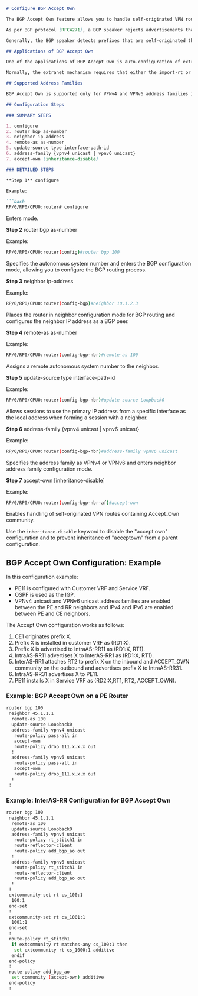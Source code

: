 ```markdown
# Configure BGP Accept Own

The BGP Accept Own feature allows you to handle self-originated VPN routes, which a BGP speaker receives from a route-reflector (RR). A 'self-originated' route is one which was originally advertised by the speaker itself. 

As per BGP protocol [RFC4271], a BGP speaker rejects advertisements that were originated by the speaker itself. However, the BGP Accept Own mechanism enables a router to accept the prefixes it has advertised, when reflected from a route-reflector that modifies certain attributes of the prefix. A special community called ACCEPT-OWN is attached to the prefix by the route-reflector, which is a signal to the receiving router to bypass the ORIGINATOR_ID and NEXTHOP/MP_REACH_NLRI check.

Generally, the BGP speaker detects prefixes that are self-originated through the self-origination check (ORIGINATOR_ID, NEXTHOP/MP_REACH_NLRI) and drops the received updates. However, with the Accept Own community present in the update, the BGP speaker handles the route.

## Applications of BGP Accept Own

One of the applications of BGP Accept Own is auto-configuration of extranets within MPLS VPN networks. In an extranet configuration, routes present in one VRF is imported into another VRF on the same PE. 

Normally, the extranet mechanism requires that either the import-rt or the import policy of the extranet VRFs be modified to control import of the prefixes from another VRF. However, with Accept Own feature, the route-reflector can assert that control without the need for any configuration change on the PE. This way, the Accept Own feature provides a centralized mechanism for administering control of route imports between different VRFs.

## Supported Address Families

BGP Accept Own is supported only for VPNv4 and VPNv6 address families in neighbor configuration mode.

## Configuration Steps

### SUMMARY STEPS

1. configure  
2. router bgp as-number  
3. neighbor ip-address  
4. remote-as as-number  
5. update-source type interface-path-id  
6. address-family {vpnv4 unicast | vpnv6 unicast}  
7. accept-own [inheritance-disable]  

### DETAILED STEPS

**Step 1** configure  

Example:

```bash
RP/0/RP0/CPU0:router# configure
```

Enters mode.

**Step 2** router bgp as-number  

Example:

```bash
RP/0/RP0/CPU0:router(config)#router bgp 100
```

Specifies the autonomous system number and enters the BGP configuration mode, allowing you to configure the BGP routing process.

**Step 3** neighbor ip-address  

Example:

```bash
RP/0/RP0/CPU0:router(config-bgp)#neighbor 10.1.2.3
```

Places the router in neighbor configuration mode for BGP routing and configures the neighbor IP address as a BGP peer.

**Step 4** remote-as as-number  

Example:

```bash
RP/0/RP0/CPU0:router(config-bgp-nbr)#remote-as 100
```

Assigns a remote autonomous system number to the neighbor.

**Step 5** update-source type interface-path-id  

Example:

```bash
RP/0/RP0/CPU0:router(config-bgp-nbr)#update-source Loopback0
```

Allows sessions to use the primary IP address from a specific interface as the local address when forming a session with a neighbor.

**Step 6** address-family {vpnv4 unicast | vpnv6 unicast}  

Example:

```bash
RP/0/RP0/CPU0:router(config-bgp-nbr)#address-family vpnv6 unicast
```

Specifies the address family as VPNv4 or VPNv6 and enters neighbor address family configuration mode.

**Step 7** accept-own [inheritance-disable]  

Example:

```bash
RP/0/RP0/CPU0:router(config-bgp-nbr-af)#accept-own
```

Enables handling of self-originated VPN routes containing Accept_Own community.

Use the `inheritance-disable` keyword to disable the "accept own" configuration and to prevent inheritance of "acceptown" from a parent configuration.

## BGP Accept Own Configuration: Example

In this configuration example:

- PE11 is configured with Customer VRF and Service VRF.
- OSPF is used as the IGP.
- VPNv4 unicast and VPNv6 unicast address families are enabled between the PE and RR neighbors and IPv4 and IPv6 are enabled between PE and CE neighbors.

The Accept Own configuration works as follows:

1. CE1 originates prefix X.
2. Prefix X is installed in customer VRF as (RD1:X).
3. Prefix X is advertised to IntraAS-RR11 as (RD1:X, RT1).
4. IntraAS-RR11 advertises X to InterAS-RR1 as (RD1:X, RT1).
5. InterAS-RR1 attaches RT2 to prefix X on the inbound and ACCEPT_OWN community on the outbound and advertises prefix X to IntraAS-RR31.
6. IntraAS-RR31 advertises X to PE11.
7. PE11 installs X in Service VRF as (RD2:X,RT1, RT2, ACCEPT_OWN).

### Example: BGP Accept Own on a PE Router

```bash
router bgp 100
 neighbor 45.1.1.1
  remote-as 100
  update-source Loopback0
  address-family vpnv4 unicast
   route-policy pass-all in
   accept-own
   route-policy drop_111.x.x.x out
  !
  address-family vpnv6 unicast
   route-policy pass-all in
   accept-own
   route-policy drop_111.x.x.x out
  !
 !
```

### Example: InterAS-RR Configuration for BGP Accept Own

```bash
router bgp 100
 neighbor 45.1.1.1
  remote-as 100
  update-source Loopback0
  address-family vpnv4 unicast
   route-policy rt_stitch1 in
   route-reflector-client
   route-policy add_bgp_ao out
  !
  address-family vpnv6 unicast
   route-policy rt_stitch1 in
   route-reflector-client
   route-policy add_bgp_ao out
  !
 !
 extcommunity-set rt cs_100:1
  100:1
 end-set
 !
 extcommunity-set rt cs_1001:1
  1001:1
 end-set
 !
 route-policy rt_stitch1
  if extcommunity rt matches-any cs_100:1 then
   set extcommunity rt cs_1000:1 additive
  endif
 end-policy
 !
 route-policy add_bgp_ao
  set community (accept-own) additive
 end-policy
 !
```
```